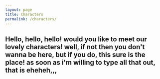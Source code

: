 ```yaml
---
layout: page
title: Characters
permalink: /characters/
---
```


Hello, hello, hello! would you like to meet our lovely characters! well, if not then you don't wanna be here, but if you do, this sure is the place! as soon as i'm willing to type all that out, that is eheheh,,,
---
